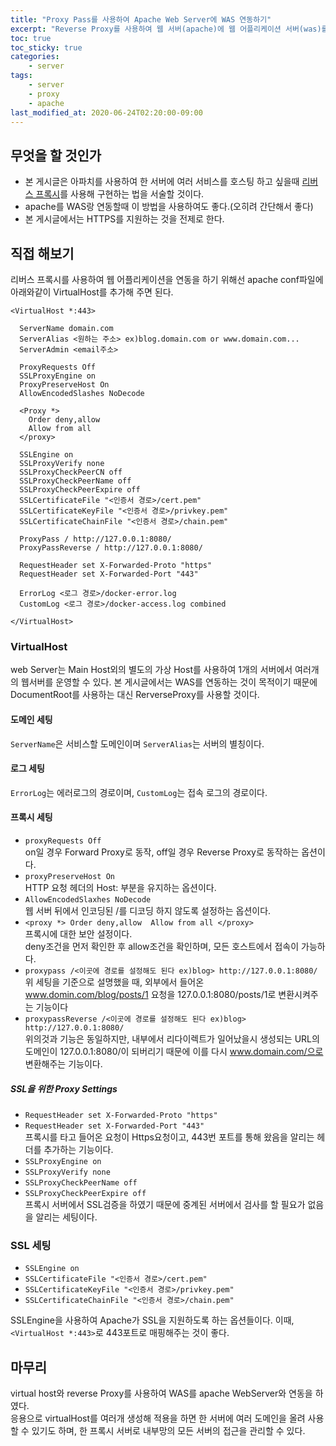 ```yaml
---
title: "Proxy Pass를 사용하여 Apache Web Server에 WAS 연동하기"
excerpt: "Reverse Proxy를 사용하여 웹 서버(apache)에 웹 어플리케이션 서버(was)를 연동해 보자"
toc: true
toc_sticky: true
categories:
    - server
tags:
    - server
    - proxy
    - apache
last_modified_at: 2020-06-24T02:20:00-09:00
---
```

## 무엇을 할 것인가
- 본 게시글은 아파치를 사용하여 한 서버에 여러 서비스를 호스팅 하고 싶을때
 [리버스 프록시](/server/Proxy/#2리버스-프록시reverse-proxy)를 사용해 구현하는 법을 서술할 것이다.
 - apache를 WAS랑 연동할때 이 방법을 사용하여도 좋다.(오히려 간단해서 좋다)
 - 본 게시글에서는 HTTPS를 지원하는 것을 전제로 한다.
 
 ## 직접 해보기
 리버스 프록시를 사용하여 웹 어플리케이션을 연동을 하기 위해선  apache conf파일에 아래와같이 VirtualHost를 추가해 주면 된다.

```
<VirtualHost *:443>

  ServerName domain.com
  ServerAlias <원하는 주소> ex)blog.domain.com or www.domain.com...
  ServerAdmin <email주소>

  ProxyRequests Off
  SSLProxyEngine on
  ProxyPreserveHost On
  AllowEncodedSlashes NoDecode

  <Proxy *>
    Order deny,allow
    Allow from all
  </proxy>

  SSLEngine on
  SSLProxyVerify none
  SSLProxyCheckPeerCN off
  SSLProxyCheckPeerName off
  SSLProxyCheckPeerExpire off
  SSLCertificateFile "<인증서 경로>/cert.pem"
  SSLCertificateKeyFile "<인증서 경로>/privkey.pem"
  SSLCertificateChainFile "<인증서 경로>/chain.pem"

  ProxyPass / http://127.0.0.1:8080/
  ProxyPassReverse / http://127.0.0.1:8080/

  RequestHeader set X-Forwarded-Proto "https"
  RequestHeader set X-Forwarded-Port "443"

  ErrorLog <로그 경로>/docker-error.log
  CustomLog <로그 경로>/docker-access.log combined

</VirtualHost>
```
### VirtualHost
web Server는 Main Host외의 별도의 가상 Host를 사용하여 1개의 서버에서 여러개의 웹서버를 운영할 수 있다.
본 게시글에서는 WAS를 연동하는 것이 목적이기 때문에 DocumentRoot를 사용하는 대신 RerverseProxy를 사용할 것이다.  

#### 도메인 세팅
`ServerName`은 서비스할 도메인이며 `ServerAlias`는 서버의 별칭이다.

#### 로그 세팅
`ErrorLog`는 에러로그의 경로이며, `CustomLog`는 접속 로그의 경로이다.

#### 프록시 세팅
- `proxyRequests Off`  
 on일 경우 Forward Proxy로 동작, off일 경우 Reverse Proxy로 동작하는 옵션이다.
- `proxyPreserveHost On`  
 HTTP 요청 헤더의 Host: 부분을 유지하는 옵션이다.
- `AllowEncodedSlaxhes NoDecode`  
 웹 서버 뒤에서 인코딩된 /를 디코딩 하지 않도록 설정하는 옵션이다.
- `<proxy *> Order deny,allow  Allow from all </proxy>`  
프록시에 대한 보안 설정이다.  
deny조건을 먼저 확인한 후  allow조건을 확인하며, 모든 호스트에서 접속이 가능하다.
- `proxypass /<이곳에 경로를 설정해도 된다 ex)blog> http://127.0.0.1:8080/`  
위 세팅을 기준으로 설명했을 때, 외부에서 들어온 www.domin.com/blog/posts/1 요청을
 127.0.0.1:8080/posts/1로 변환시켜주는 기능이다
- `proxypassReverse /<이곳에 경로를 설정해도 된다 ex)blog> http://127.0.0.1:8080/`  
위의것과 기능은 동일하지만, 내부에서 리다이렉트가 일어났을시 생성되는 URL의 도메인이 127.0.0.1:8080/이
 되버리기 때문에 이를 다시 www.domain.com/으로 변환해주는 기능이다.

##### SSL을 위한 Proxy Settings
- `RequestHeader set X-Forwarded-Proto "https"`  
- `RequestHeader set X-Forwarded-Port "443"`  
프록시를 타고 들어온 요청이 Https요청이고, 443번 포트를 통해 왔음을 알리는 헤더를 추가하는 기능이다.
- `SSLProxyEngine on`  
- `SSLProxyVerify none`  
- `SSLProxyCheckPeerName off`  
- `SSLProxyCheckPeerExpire off`  
프록시 서버에서 SSL검증을 하였기 때문에 중계된 서버에서 검사를 할 필요가 없음을 알리는 세팅이다.

### SSL 세팅
- `SSLEngine on`
- `SSLCertificateFile "<인증서 경로>/cert.pem"`
- `SSLCertificateKeyFile "<인증서 경로>/privkey.pem"`
- `SSLCertificateChainFile "<인증서 경로>/chain.pem"`

SSLEngine을 사용하여 Apache가 SSL을 지원하도록 하는 옵션들이다. 
이때, `<VirtualHost *:443>`로 443포트로 매핑해주는 것이 좋다.

## 마무리
virtual host와 reverse Proxy를 사용하여 WAS를 apache WebServer와 연동을 하였다.  
응용으로 virtualHost를 여러개 생성해 적용을 하면 한 서버에 여러 도메인을 올려 사용할 수 있기도 하며,
 한 프록시 서버로 내부망의 모든 서버의 접근을 관리할 수 있다.
